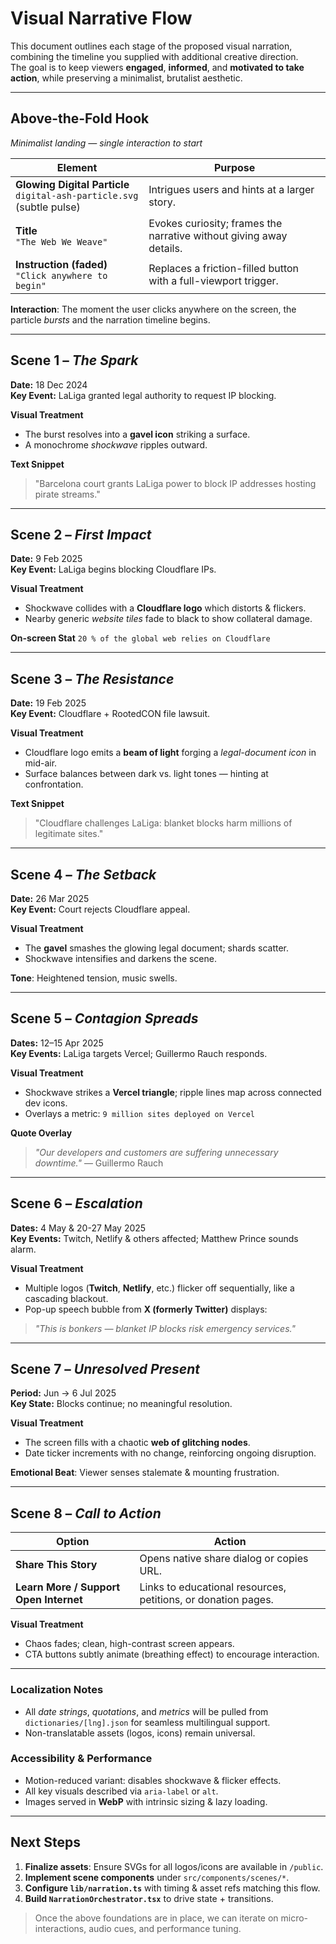 # Visual Narrative Flow

This document outlines each stage of the proposed visual narration, combining the timeline you supplied with additional creative direction.  
The goal is to keep viewers **engaged**, **informed**, and **motivated to take action**, while preserving a minimalist, brutalist aesthetic.

---

## Above-the-Fold Hook  
*Minimalist landing — single interaction to start*

| Element | Purpose |
|---------|---------|
| **Glowing Digital Particle**<br>`digital-ash-particle.svg` (subtle pulse) | Intrigues users and hints at a larger story. |
| **Title**<br>`"The Web We Weave"` | Evokes curiosity; frames the narrative without giving away details. |
| **Instruction (faded)**<br>`"Click anywhere to begin"` | Replaces a friction-filled button with a full-viewport trigger. |

**Interaction**: The moment the user clicks anywhere on the screen, the particle *bursts* and the narration timeline begins.

---

## Scene 1 – *The Spark*  
**Date:** 18 Dec 2024  
**Key Event:** LaLiga granted legal authority to request IP blocking.

**Visual Treatment**
* The burst resolves into a **gavel icon** striking a surface.  
* A monochrome *shockwave* ripples outward.

**Text Snippet**
> "Barcelona court grants LaLiga power to block IP addresses hosting pirate streams."


---

## Scene 2 – *First Impact*  
**Date:** 9 Feb 2025  
**Key Event:** LaLiga begins blocking Cloudflare IPs.

**Visual Treatment**
* Shockwave collides with a **Cloudflare logo** which distorts & flickers.  
* Nearby generic *website tiles* fade to black to show collateral damage.

**On-screen Stat**
``20 % of the global web relies on Cloudflare``

---

## Scene 3 – *The Resistance*  
**Date:** 19 Feb 2025  
**Key Event:** Cloudflare + RootedCON file lawsuit.

**Visual Treatment**
* Cloudflare logo emits a **beam of light** forging a *legal-document icon* in mid-air.  
* Surface balances between dark vs. light tones — hinting at confrontation.

**Text Snippet**
> "Cloudflare challenges LaLiga: blanket blocks harm millions of legitimate sites."


---

## Scene 4 – *The Setback*  
**Date:** 26 Mar 2025  
**Key Event:** Court rejects Cloudflare appeal.

**Visual Treatment**
* The **gavel** smashes the glowing legal document; shards scatter.  
* Shockwave intensifies and darkens the scene.

**Tone**: Heightened tension, music swells.

---

## Scene 5 – *Contagion Spreads*  
**Dates:** 12–15 Apr 2025  
**Key Events:** LaLiga targets Vercel; Guillermo Rauch responds.

**Visual Treatment**
* Shockwave strikes a **Vercel triangle**; ripple lines map across connected dev icons.  
* Overlays a metric:
``9 million sites deployed on Vercel``

**Quote Overlay**
> _"Our developers and customers are suffering unnecessary downtime."_ — Guillermo Rauch

---

## Scene 6 – *Escalation*  
**Dates:** 4 May & 20-27 May 2025  
**Key Events:** Twitch, Netlify & others affected; Matthew Prince sounds alarm.

**Visual Treatment**
* Multiple logos (**Twitch**, **Netlify**, etc.) flicker off sequentially, like a cascading blackout.  
* Pop-up speech bubble from **X (formerly Twitter)** displays:
> _"This is bonkers — blanket IP blocks risk emergency services."_

---

## Scene 7 – *Unresolved Present*  
**Period:** Jun → 6 Jul 2025  
**Key State:** Blocks continue; no meaningful resolution.

**Visual Treatment**
* The screen fills with a chaotic **web of glitching nodes**.  
* Date ticker increments with no change, reinforcing ongoing disruption.

**Emotional Beat**: Viewer senses stalemate & mounting frustration.

---

## Scene 8 – *Call to Action*  

| Option | Action |
|--------|--------|
| **Share This Story** | Opens native share dialog or copies URL. |
| **Learn More / Support Open Internet** | Links to educational resources, petitions, or donation pages. |

**Visual Treatment**
* Chaos fades; clean, high-contrast screen appears.  
* CTA buttons subtly animate (breathing effect) to encourage interaction.

---

### Localization Notes
* All *date strings*, *quotations*, and *metrics* will be pulled from `dictionaries/[lng].json` for seamless multilingual support.
* Non-translatable assets (logos, icons) remain universal.

### Accessibility & Performance
* Motion-reduced variant: disables shockwave & flicker effects.  
* All key visuals described via `aria-label` or `alt`.  
* Images served in **WebP** with intrinsic sizing & lazy loading.

---

## Next Steps
1. **Finalize assets**: Ensure SVGs for all logos/icons are available in `/public`.  
2. **Implement scene components** under `src/components/scenes/*`.  
3. **Configure `lib/narration.ts`** with timing & asset refs matching this flow.  
4. **Build `NarrationOrchestrator.tsx`** to drive state + transitions.

> Once the above foundations are in place, we can iterate on micro-interactions, audio cues, and performance tuning. 